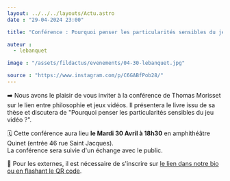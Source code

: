 ```yaml
---
layout: ../../../layouts/Actu.astro
date : "29-04-2024 23:00"

title: "Conférence : Pourquoi penser les particularités sensibles du jeu vidéo ?"

auteur :
  - lebanquet	

image : "/assets/fildactus/evenements/04-30-lebanquet.jpg"

source : "https://www.instagram.com/p/C6GABfPob28/"
---
```


➡️ Nous avons le plaisir de vous inviter à la conférence de Thomas Morisset sur le lien entre philosophie et jeux vidéos. Il présentera le livre issu de sa thèse et discutera de "Pourquoi penser les particularités sensibles du jeu vidéo ?".

🗓️ Cette conférence aura lieu __le Mardi 30 Avril à 18h30__ en amphithéâtre Quinet (entrée 46 rue Saint Jacques).  
La conférence sera suivie d'un échange avec le public.

🔗 Pour les externes, il est nécessaire de s'inscrire sur [le lien dans notre bio ou en flashant le QR code](https://docs.google.com/forms/d/e/1FAIpQLScilNwCvR5PIvr6fM5Z6xfC2wwnyY8evEg5SE40LwfaKwua9w/viewform?pli=1).